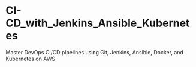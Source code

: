 # CI-CD_with_Jenkins_Ansible_Kubernetes
Master DevOps CI/CD pipelines using Git, Jenkins, Ansible, Docker, and Kubernetes on AWS
